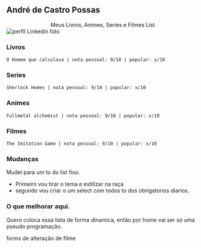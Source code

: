 ## André de Castro Possas

<center>Meus Livros, Animes, Series e Filmes List</center>

<img src="https://ca.slack-edge.com/TMDDFEPFU-U015H1EQD1V-014dc14e5f30-512" alt="perfil Linkedin foto" />

### Livros

```
O Homem que calculava | nota pessoal: 9/10 | popular: x/10

```
### Series

```
Sherlock Homes | nota pessoal: 9/10 | popular: x/10

```

### Animes

```
Fullmetal alchemist | nota pessoal: 9/10 | popular: x/10

```

### Filmes

```
The Imitation Game | nota pessoal: 9/10 | popular: x/10

```

### Mudanças 

Mudei para um to do list fixo.
- Primeiro vou tirar o tema e estilizar na raça
- segundo vou criar o um select com todos to dos obrigatorios diarios.

### O que melhorar aqui.
Quero coloca essa lista de forma dinamica, então por home vai ser só uma pseudo programação.


forms de alteração de filme

